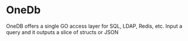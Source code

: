 # OneDb
OneDB offers a single GO access layer for SQL, LDAP, Redis, etc.  Input a query and it outputs a slice of structs or JSON